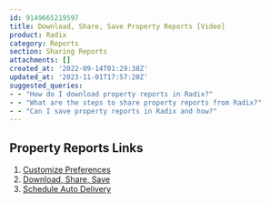 ```yaml
---
id: 9149665219597
title: Download, Share, Save Property Reports [Video]
product: Radix
category: Reports
section: Sharing Reports
attachments: []
created_at: '2022-09-14T01:29:38Z'
updated_at: '2023-11-01T17:57:20Z'
suggested_queries:
- - "How do I download property reports in Radix?"
- - "What are the steps to share property reports from Radix?"
- - "Can I save property reports in Radix and how?"
---
```

## Property Reports Links

1. [Customize Preferences](https://help.radix.com/hc/en-us/articles/9149671901965-Customize-Property-Report-Preferences-Video-)
2. [Download, Share, Save](https://help.radix.com/hc/en-us/articles/9149665219597-Download-Share-Save-Property-Reports-Video-)
3. [Schedule Auto Delivery](https://help.radix.com/hc/en-us/articles/9149577351309-Schedule-Property-Report-Auto-Delivery-Video-)